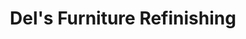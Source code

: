 ---
title: "Del's Furniture Refinishing"
url: /alpena/dels-furniture-refinishing/
shop: Allgemein
---